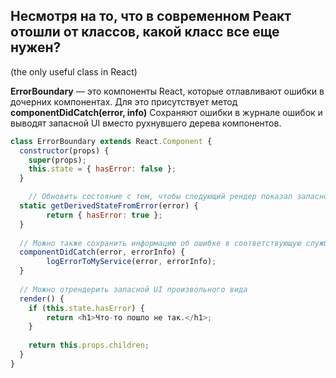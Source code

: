 ## Несмотря на то, что в современном Реакт отошли от классов, какой класс все еще нужен?
(the only useful class in React)

**ErrorBoundary** — это компоненты React, которые отлавливают ошибки в дочерних компонентах. Для это присутствует метод **componentDidCatch(error, info)** 
Cохраняют ошибки в журнале ошибок и выводят запасной UI вместо рухнувшего дерева компонентов.

```javascript
class ErrorBoundary extends React.Component {
  constructor(props) {
    super(props);
    this.state = { hasError: false };
  }

	// Обновить состояние с тем, чтобы следующий рендер показал запасной UI.   
  static getDerivedStateFromError(error) {  
  		return { hasError: true };  
  }
  
  // Можно также сохранить информацию об ошибке в соответствующую службу журнала ошибок  
  componentDidCatch(error, errorInfo) {    
  		logErrorToMyService(error, errorInfo);  
  }
  
  // Можно отрендерить запасной UI произвольного вида      
  render() {
    if (this.state.hasError) {      
		return <h1>Что-то пошло не так.</h1>;    
	}
	
    return this.props.children; 
  }
}
```